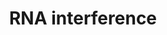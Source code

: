 ---
annotations:
- id: PW:0001161
  parent: regulatory pathway
  type: Pathway Ontology
  value: RNA degradation pathway
authors:
- Mkutmon
description: The process of RNA-interference in eukaryotic cells. Long precursor microRNA
  (miRNA), called pri-miRNA, is cleaved by RNase III endonuclease (Drosha) into pieces
  of approximately 70 nucleotides each (called pre-miRNA) in the nucleus. Following
  transportation into the cytoplasm by exportin 5 another RNase III endonuclease (Dicer)
  cleaves it into mature miRNA segments. Degradation of messenger RNA (mRNA) and translational
  repression occurs after miRNA binds to the RNA-induced silencing complex (RISC).
  Cytoplasmic long double-stranded RNA (dsRNA) is cleaved by Dicer into small interfering
  RNA (siRNA), which is incorporated into RISC, resulting in the cleavage and degradation
  of specific target mRNA. Synthetic double-stranded siRNA is not processed by Dicer
  and directly incorporated by the RISC.
last-edited: 2015-06-30
organisms:
- Bos taurus
redirect_from:
- /index.php/Pathway:WP3164
- /instance/WP3164
- /instance/WP3164_r80734
revision: r80734
schema-jsonld:
- '@context': https://schema.org/
  '@id': https://wikipathways.github.io/pathways/WP3164.html
  '@type': Dataset
  creator:
    '@type': Organization
    name: WikiPathways
  description: The process of RNA-interference in eukaryotic cells. Long precursor
    microRNA (miRNA), called pri-miRNA, is cleaved by RNase III endonuclease (Drosha)
    into pieces of approximately 70 nucleotides each (called pre-miRNA) in the nucleus.
    Following transportation into the cytoplasm by exportin 5 another RNase III endonuclease
    (Dicer) cleaves it into mature miRNA segments. Degradation of messenger RNA (mRNA)
    and translational repression occurs after miRNA binds to the RNA-induced silencing
    complex (RISC). Cytoplasmic long double-stranded RNA (dsRNA) is cleaved by Dicer
    into small interfering RNA (siRNA), which is incorporated into RISC, resulting
    in the cleavage and degradation of specific target mRNA. Synthetic double-stranded
    siRNA is not processed by Dicer and directly incorporated by the RISC.
  keywords:
  - DGCR8
  - DICER1
  - DROSHA
  - ERI1
  - XPO5
  license: CC0
  name: RNA interference
seo: CreativeWork
title: RNA interference
wpid: WP3164
---